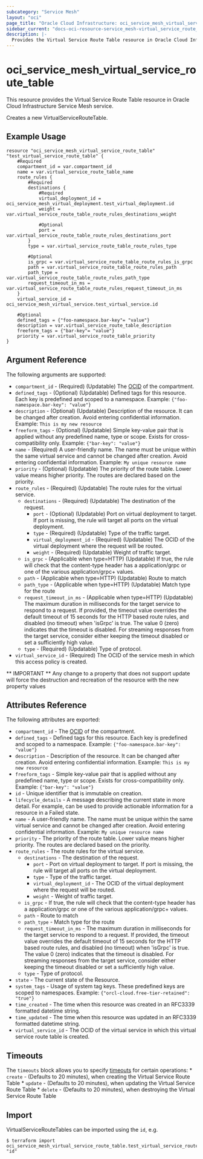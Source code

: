 ```yaml
---
subcategory: "Service Mesh"
layout: "oci"
page_title: "Oracle Cloud Infrastructure: oci_service_mesh_virtual_service_route_table"
sidebar_current: "docs-oci-resource-service_mesh-virtual_service_route_table"
description: |-
  Provides the Virtual Service Route Table resource in Oracle Cloud Infrastructure Service Mesh service
---
```


# oci_service_mesh_virtual_service_route_table
This resource provides the Virtual Service Route Table resource in Oracle Cloud Infrastructure Service Mesh service.

Creates a new VirtualServiceRouteTable.


## Example Usage

```hcl
resource "oci_service_mesh_virtual_service_route_table" "test_virtual_service_route_table" {
	#Required
	compartment_id = var.compartment_id
	name = var.virtual_service_route_table_name
	route_rules {
		#Required
		destinations {
			#Required
			virtual_deployment_id = oci_service_mesh_virtual_deployment.test_virtual_deployment.id
			weight = var.virtual_service_route_table_route_rules_destinations_weight

			#Optional
			port = var.virtual_service_route_table_route_rules_destinations_port
		}
		type = var.virtual_service_route_table_route_rules_type

		#Optional
		is_grpc = var.virtual_service_route_table_route_rules_is_grpc
		path = var.virtual_service_route_table_route_rules_path
		path_type = var.virtual_service_route_table_route_rules_path_type
		request_timeout_in_ms = var.virtual_service_route_table_route_rules_request_timeout_in_ms
	}
	virtual_service_id = oci_service_mesh_virtual_service.test_virtual_service.id

	#Optional
	defined_tags = {"foo-namespace.bar-key"= "value"}
	description = var.virtual_service_route_table_description
	freeform_tags = {"bar-key"= "value"}
	priority = var.virtual_service_route_table_priority
}
```

## Argument Reference

The following arguments are supported:

* `compartment_id` - (Required) (Updatable) The [OCID](https://docs.cloud.oracle.com/iaas/Content/General/Concepts/identifiers.htm) of the compartment. 
* `defined_tags` - (Optional) (Updatable) Defined tags for this resource. Each key is predefined and scoped to a namespace. Example: `{"foo-namespace.bar-key": "value"}` 
* `description` - (Optional) (Updatable) Description of the resource. It can be changed after creation. Avoid entering confidential information.  Example: `This is my new resource` 
* `freeform_tags` - (Optional) (Updatable) Simple key-value pair that is applied without any predefined name, type or scope. Exists for cross-compatibility only. Example: `{"bar-key": "value"}` 
* `name` - (Required) A user-friendly name. The name must be unique within the same virtual service and cannot be changed after creation. Avoid entering confidential information.  Example: `My unique resource name` 
* `priority` - (Optional) (Updatable) The priority of the route table. Lower value means higher priority. The routes are declared based on the priority.
* `route_rules` - (Required) (Updatable) The route rules for the virtual service.
	* `destinations` - (Required) (Updatable) The destination of the request.
		* `port` - (Optional) (Updatable) Port on virtual deployment to target. If port is missing, the rule will target all ports on the virtual deployment. 
		* `type` - (Required) (Updatable) Type of the traffic target.
		* `virtual_deployment_id` - (Required) (Updatable) The OCID of the virtual deployment where the request will be routed.
		* `weight` - (Required) (Updatable) Weight of traffic target.
	* `is_grpc` - (Applicable when type=HTTP) (Updatable) If true, the rule will check that the content-type header has a application/grpc or one of the various application/grpc+ values. 
	* `path` - (Applicable when type=HTTP) (Updatable) Route to match
	* `path_type` - (Applicable when type=HTTP) (Updatable) Match type for the route
	* `request_timeout_in_ms` - (Applicable when type=HTTP) (Updatable) The maximum duration in milliseconds for the target service to respond to a request.  If provided, the timeout value overrides the default timeout of 15 seconds for the HTTP based route rules, and disabled (no timeout) when 'isGrpc' is true.  The value 0 (zero) indicates that the timeout is disabled.  For streaming responses from the target service, consider either keeping the timeout disabled or set a sufficiently high value. 
	* `type` - (Required) (Updatable) Type of protocol.
* `virtual_service_id` - (Required) The OCID of the service mesh in which this access policy is created.


** IMPORTANT **
Any change to a property that does not support update will force the destruction and recreation of the resource with the new property values

## Attributes Reference

The following attributes are exported:

* `compartment_id` - The [OCID](https://docs.cloud.oracle.com/iaas/Content/General/Concepts/identifiers.htm) of the compartment. 
* `defined_tags` - Defined tags for this resource. Each key is predefined and scoped to a namespace. Example: `{"foo-namespace.bar-key": "value"}` 
* `description` - Description of the resource. It can be changed after creation. Avoid entering confidential information.  Example: `This is my new resource` 
* `freeform_tags` - Simple key-value pair that is applied without any predefined name, type or scope. Exists for cross-compatibility only. Example: `{"bar-key": "value"}` 
* `id` - Unique identifier that is immutable on creation.
* `lifecycle_details` - A message describing the current state in more detail. For example, can be used to provide actionable information for a resource in a Failed state.
* `name` - A user-friendly name. The name must be unique within the same virtual service and cannot be changed after creation. Avoid entering confidential information.  Example: `My unique resource name` 
* `priority` - The priority of the route table. Lower value means higher priority. The routes are declared based on the priority.
* `route_rules` - The route rules for the virtual service.
	* `destinations` - The destination of the request.
		* `port` - Port on virtual deployment to target. If port is missing, the rule will target all ports on the virtual deployment. 
		* `type` - Type of the traffic target.
		* `virtual_deployment_id` - The OCID of the virtual deployment where the request will be routed.
		* `weight` - Weight of traffic target.
	* `is_grpc` - If true, the rule will check that the content-type header has a application/grpc or one of the various application/grpc+ values. 
	* `path` - Route to match
	* `path_type` - Match type for the route
	* `request_timeout_in_ms` - The maximum duration in milliseconds for the target service to respond to a request.  If provided, the timeout value overrides the default timeout of 15 seconds for the HTTP based route rules, and disabled (no timeout) when 'isGrpc' is true.  The value 0 (zero) indicates that the timeout is disabled.  For streaming responses from the target service, consider either keeping the timeout disabled or set a sufficiently high value. 
	* `type` - Type of protocol.
* `state` - The current state of the Resource.
* `system_tags` - Usage of system tag keys. These predefined keys are scoped to namespaces. Example: `{"orcl-cloud.free-tier-retained": "true"}` 
* `time_created` - The time when this resource was created in an RFC3339 formatted datetime string.
* `time_updated` - The time when this resource was updated in an RFC3339 formatted datetime string.
* `virtual_service_id` - The OCID of the virtual service in which this virtual service route table is created.

## Timeouts

The `timeouts` block allows you to specify [timeouts](https://registry.terraform.io/providers/oracle/oci/latest/docs/guides/changing_timeouts) for certain operations:
	* `create` - (Defaults to 20 minutes), when creating the Virtual Service Route Table
	* `update` - (Defaults to 20 minutes), when updating the Virtual Service Route Table
	* `delete` - (Defaults to 20 minutes), when destroying the Virtual Service Route Table


## Import

VirtualServiceRouteTables can be imported using the `id`, e.g.

```
$ terraform import oci_service_mesh_virtual_service_route_table.test_virtual_service_route_table "id"
```

